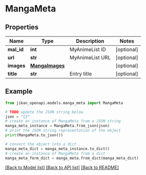 # MangaMeta


## Properties

Name | Type | Description | Notes
------------ | ------------- | ------------- | -------------
**mal_id** | **int** | MyAnimeList ID | [optional] 
**url** | **str** | MyAnimeList URL | [optional] 
**images** | [**MangaImages**](MangaImages.md) |  | [optional] 
**title** | **str** | Entry title | [optional] 

## Example

```python
from jikan_openapi.models.manga_meta import MangaMeta

# TODO update the JSON string below
json = "{}"
# create an instance of MangaMeta from a JSON string
manga_meta_instance = MangaMeta.from_json(json)
# print the JSON string representation of the object
print(MangaMeta.to_json())

# convert the object into a dict
manga_meta_dict = manga_meta_instance.to_dict()
# create an instance of MangaMeta from a dict
manga_meta_form_dict = manga_meta.from_dict(manga_meta_dict)
```
[[Back to Model list]](../README.md#documentation-for-models) [[Back to API list]](../README.md#documentation-for-api-endpoints) [[Back to README]](../README.md)


